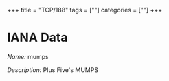 +++
title = "TCP/188"
tags = [""]
categories = [""]
+++

# IANA Data

_Name:_ mumps

_Description:_ Plus Five's MUMPS

